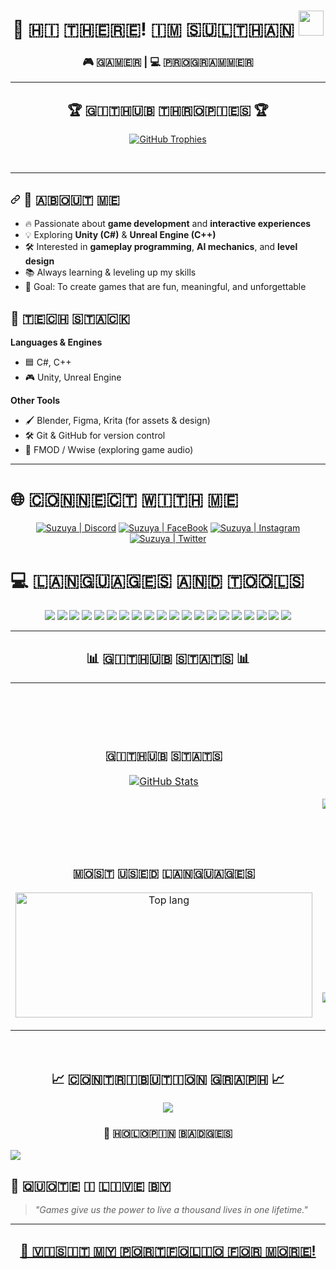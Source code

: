 <h1 align="center"> 👋 🇭​​​​​🇮​​​​​ 🇹​​​​​🇭​​​​​🇪​​​​​🇷​​​​​🇪​​​​​! 🇮​​​​​🇲​​​​​ 🇸​​​​​🇺​​​​​🇱​​​​​🇹​​​​​🇭​​​​​🇦​​​​​🇳​​​​​ <img src="https://camo.githubusercontent.com/78b7ecc1508c60ead8525aef2cbc5f1e50c991ac81e8c56d55b44507e885c92a/68747470733a2f2f656d6f6a69732e736c61636b6d6f6a69732e636f6d2f656d6f6a69732f696d616765732f313533313834393433302f343234362f626c6f622d73756e676c61737365732e676966" width="40"/></h1>

<div align="center">

<h3 align="center">🎮 🇬​​​​​🇦​​​​​🇲​​​​​🇪​​​​​🇷​​​​​​​​​​ | 💻 🇵​​​​​🇷​​​​​🇴​​​​​🇬​​​​​🇷​​​​​🇦​​​​​🇲​​​​​🇲​​​​​🇪​​​​​🇷​​​​​</h3>

---
<h2 align="center">🏆 🇬​​​​​🇮​​​​​🇹​​​​​🇭​​​​​🇺​​​​​🇧​​​​​ 🇹​​​​​🇭​​​​​🇷​​​​​🇴​​​​​🇵​​​​​🇮​​​​​🇪​​​​​🇸​​​​​​​​​​ 🏆</h2>
<p align="center">
  <a href="https://github.com/Suzuya4w/github-profile-trophy">
    <img src="https://github-profile-trophy.vercel.app/?username=Suzuya4w&row=2&column=6&margin-w=20&margin-h=20" alt="GitHub Trophies">
  </a>
</p>
<br />
</div>

---

## <a id="user-content-cᴏɴɴᴇᴄᴛ-ᴡɪᴛʜ-ᴍᴇ" class="anchor" aria-label="Permalink: Cᴏɴɴᴇᴄᴛ ᴡɪᴛʜ ᴍᴇ" href="#cᴏɴɴᴇᴄᴛ-ᴡɪᴛʜ-ᴍᴇ"><svg class="octicon octicon-link" viewBox="0 0 16 16" version="1.1" width="16" height="16" aria-hidden="true"><path d="m7.775 3.275 1.25-1.25a3.5 3.5 0 1 1 4.95 4.95l-2.5 2.5a3.5 3.5 0 0 1-4.95 0 .751.751 0 0 1 .018-1.042.751.751 0 0 1 1.042-.018 1.998 1.998 0 0 0 2.83 0l2.5-2.5a2.002 2.002 0 0 0-2.83-2.83l-1.25 1.25a.751.751 0 0 1-1.042-.018.751.751 0 0 1-.018-1.042Zm-4.69 9.64a1.998 1.998 0 0 0 2.83 0l1.25-1.25a.751.751 0 0 1 1.042.018.751.751 0 0 1 .018 1.042l-1.25 1.25a3.5 3.5 0 1 1-4.95-4.95l2.5-2.5a3.5 3.5 0 0 1 4.95 0 .751.751 0 0 1-.018 1.042.751.751 0 0 1-1.042.018 1.998 1.998 0 0 0-2.83 0l-2.5 2.5a1.998 1.998 0 0 0 0 2.83Z"></path></svg></a> 🚀 🇦​​​​​🇧​​​​​🇴​​​​​🇺​​​​​🇹​​​​​ 🇲​​​​​🇪​​​​​
- 🔥 Passionate about **game development** and **interactive experiences**  
- 💡 Exploring **Unity (C#)** & **Unreal Engine (C++)**  
- 🛠 Interested in **gameplay programming**, **AI mechanics**, and **level design**  
- 📚 Always learning & leveling up my skills  
- 🎯 Goal: To create games that are fun, meaningful, and unforgettable  

## 🧰 🇹​​​​​🇪​​​​​🇨​​​​​🇭​​​​​ 🇸​​​​​🇹​​​​​🇦​​​​​🇨​​​​​🇰​​​​​
**Languages & Engines**  
- 🟦 C#, C++  
- 🎮 Unity, Unreal Engine  

**Other Tools**  
- 🖌 Blender, Figma, Krita (for assets & design)  
- 🛠 Git & GitHub for version control  
- 🎵 FMOD / Wwise (exploring game audio)  

---


<h1>🌐 🇨​​​​​🇴​​​​​🇳​​​​​🇳​​​​​🇪​​​​​🇨​​​​​🇹​​​​​ 🇼​​​​​🇮​​​​​🇹​​​​​🇭​​​​​ 🇲​​​​​🇪​​​​​</h3>
<p align="center">
  <a href="https://discord.com/users/694970262583771258"><img alt="Suzuya | Discord" src="https://img.shields.io/badge/Discord-5865F2?style=for-the-badge&logo=discord&logoColor=white" /></a>
  <a href="https://facebook.com/shiinamashiro000"><img alt="Suzuya | FaceBook" src="https://img.shields.io/badge/Facebook-1877F2?style=for-the-badge&logo=facebook&logoColor=white" /></a>
  <a href="https://instagram.com/spier.desu"><img alt="Suzuya | Instagram" src="https://img.shields.io/badge/Instagram-E4405F?style=for-the-badge&logo=instagram&logoColor=white" /></a>
  <a href="https://twitter.com/SenpaiSpier"><img alt="Suzuya | Twitter" src="https://img.shields.io/badge/Twitter-1DA1F2?style=for-the-badge&logo=twitter&logoColor=white" /></a>
</p>

<h1>💻 🇱​​​​​🇦​​​​​🇳​​​​​🇬​​​​​🇺​​​​​🇦​​​​​🇬​​​​​🇪​​​​​🇸​​​​​ 🇦​​​​​🇳​​​​​🇩​​​​​ 🇹​​​​​🇴​​​​​🇴​​​​​🇱​​​​​🇸​​​​​</h3>
<p align="center">
  <!-- Existing Badges -->
  <img src="https://img.shields.io/badge/C%23-239120?style=for-the-badge&logo=c-sharp&logoColor=white" />
  <img src="https://img.shields.io/badge/C++-00599C?style=for-the-badge&logo=cplusplus&logoColor=white" />
  <img src="https://img.shields.io/badge/PHP-777BB4?style=for-the-badge&logo=php&logoColor=white" />
  <img src="https://img.shields.io/badge/JavaScript-F7DF1E?style=for-the-badge&logo=javascript&logoColor=black" />
  <img src="https://img.shields.io/badge/Laravel-FF2D20?style=for-the-badge&logo=laravel&logoColor=white" />
  <img src="https://img.shields.io/badge/HTML5-E34F26?style=for-the-badge&logo=html5&logoColor=white" />
  <img src="https://img.shields.io/badge/CSS3-1572B6?style=for-the-badge&logo=css3&logoColor=white" />
  <img src="https://img.shields.io/badge/Tailwind_CSS-38B2AC?style=for-the-badge&logo=tailwind-css&logoColor=white" />
  <img src="https://img.shields.io/badge/Bootstrap-563D7C?style=for-the-badge&logo=bootstrap&logoColor=white" />
  <img src="https://img.shields.io/badge/MySQL-005C84?style=for-the-badge&logo=mysql&logoColor=white" />
  <img src="https://img.shields.io/badge/MariaDB-003545?style=for-the-badge&logo=mariadb&logoColor=white" />
  <img src="https://img.shields.io/badge/SQLite-07405E?style=for-the-badge&logo=sqlite&logoColor=white" />
  <img src="https://img.shields.io/badge/Unity-100000?style=for-the-badge&logo=unity&logoColor=white" />
  <img src="https://img.shields.io/badge/Blender-F5792A?style=for-the-badge&logo=blender&logoColor=white" />
  <img src="https://img.shields.io/badge/Visual%20Studio%20Code-007ACC?style=for-the-badge&logo=visual-studio-code&logoColor=white" />
  <img src="https://img.shields.io/badge/Git-F05032?style=for-the-badge&logo=git&logoColor=white" />
  <img src="https://img.shields.io/badge/GitHub-100000?style=for-the-badge&logo=github&logoColor=white" />
  <img src="https://img.shields.io/badge/Python-3776AB?style=for-the-badge&logo=python&logoColor=white" />
  <img src="https://img.shields.io/badge/Figma-F24E1E?style=for-the-badge&logo=figma&logoColor=white" />
  <img src="https://img.shields.io/badge/Krita-20355A?style=for-the-badge&logo=krita&logoColor=white" />
</p>

---

<h2 align="center">📊 🇬​​​​​🇮​​​​​🇹​​​​​🇭​​​​​🇺​​​​​🇧​​​​​ 🇸​​​​​🇹​​​​​🇦​​​​​🇹​​​​​🇸​​​​​ 📊</h2>

<table width="100%">
  <tr>
    <td width="50%">
      <h3 align="center"><strong>🇬​​​​​🇮​​​​​🇹​​​​​🇭​​​​​🇺​​​​​🇧​​​​​ 🇸​​​​​🇹​​​​​🇦​​​​​🇹​​​​​🇸​​​​​</strong></h3>
      <p align="center">
        <a href="https://github.com/Suzuya4w">
          <img align="center" src="https://github-readme-stats.vercel.app/api?username=Suzuya4w&count_private=true&show_icons=true&theme=nightowl" alt="GitHub Stats" />
        </a>
      </p>
    </td>
    <td width="50%">
      <h3 align="center"><strong>🇸​​​​​🇹​​​​​🇷​​​​​🇪​​​​​🇦​​​​​🇰​​​​​ 🇸​​​​​🇹​​​​​🇦​​​​​🇹​​​​​🇸​​​​​</strong></h3>
      <p align="center">
        <a href="https://github.com/Suzuya4w">
          <img align="center" src="https://streak-stats.demolab.com?user=Suzuya4w&theme=nightowl" alt="Streak Stats" />
        </a>
      </p>
    </td>
  </tr>
  <tr>
    <td width="50%">
      <h3 align="center"><strong>🇲​​​​​🇴​​​​​🇸​​​​​🇹​​​​​ 🇺​​​​​🇸​​​​​🇪​​​​​🇩​​​​​ 🇱​​​​​🇦​​​​​🇳​​​​​🇬​​​​​🇺​​​​​🇦​​​​​🇬​​​​​🇪​​​​​🇸​​​​​</strong></h3>
      <p align="center">
        <a href="https://github.com/arafat-web">
          <img align="center" style="width: 475px; height: 200px;" src="https://github-readme-stats.vercel.app/api/top-langs/?username=arafat-web&layout=compact&theme=radical&hide_border=false&show_owner=true" alt="Top lang" />
        </a>
      </p>
    </td>
    <td width="50%">
      <h3 align="center"><strong>🇹​​​​​🇴​​​​​🇵​​​​​ 🇨​​​​​🇴​​​​​🇳​​​​​🇹​​​​​🇷​​​​​🇮​​​​​🇧​​​​​🇺​​​​​🇹​​​​​🇮​​​​​🇴​​​​​🇳​​​​​🇸​​​​​</strong></h3>
      <p align="center">
        <a href="https://github.com/Suzuya4w">
          <img align="center" src="https://github-contributor-stats.vercel.app/api?username=Suzuya4w&limit=3&theme=nightowl&show_owner=true&combine_all_yearly_contributions=true" alt="Top Repo" />
        </a>
      </p>
    </td>
  </tr>
</table>
<br />

<!--Contribution Graph-->
<h2 align="center">📈 🇨​​​​​🇴​​​​​🇳​​​​​🇹​​​​​🇷​​​​​🇮​​​​​🇧​​​​​🇺​​​​​🇹​​​​​🇮​​​​​🇴​​​​​🇳​​​​​ 🇬​​​​​🇷​​​​​🇦​​​​​🇵​​​​​🇭​​​​​​​​​​ 📈</h2>
<div align="center">
    <img src="https://github-readme-activity-graph.vercel.app/graph?username=Suzuya4w&bg_color=011627&color=79d3c3&line=c792ea&point=ffeb95&area=true&hide_border=false" border-radius="15">
</div>

<h3 align="center">📍 🇭​​​​​🇴​​​​​🇱​​​​​🇴​​​​​🇵​​​​​🇮​​​​​🇳​​​​​ 🇧​​​​​🇦​​​​​🇩​​​​​🇬​​​​​🇪​​​​​🇸​​​​​</h3>
<a href='https://holopin.io/@Suzuya4w'>
    <img src='https://holopin.me/Suzuya4w'/>
</a>

## 🎯 🇶​​​​​🇺​​​​​🇴​​​​​🇹​​​​​🇪​​​​​ 🇮​​​​​ 🇱​​​​​🇮​​​​​🇻​​​​​🇪​​​​​ 🇧​​​​​🇾​​​​​
> *"Games give us the power to live a thousand lives in one lifetime."*  
---
<h2 align="center"><a href='https://arafatdev.com'>🔗 🇻​​​​​🇮​​​​​🇸​​​​​🇮​​​​​🇹​​​​​ 🇲​​​​​🇾​​​​​ 🇵​​​​​🇴​​​​​🇷​​​​​🇹​​​​​🇫​​​​​🇴​​​​​🇱​​​​​🇮​​​​​🇴​​​​​ 🇫​​​​​🇴​​​​​🇷​​​​​ 🇲​​​​​🇴​​​​​🇷​​​​​🇪​​​​​!</a></h2>
